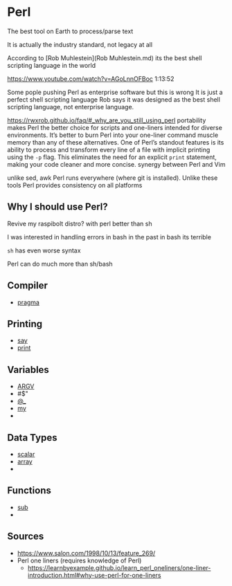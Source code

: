 # Perl

The best tool on Earth to process/parse text

It is actually the industry standard, not legacy at all

According to [Rob Muhlestein](Rob Muhlestein.md) its the best shell scripting language in the world

https://www.youtube.com/watch?v=AGoLnnOFBoc 1:13:52

Some pople pushing Perl as enterprise software but this is wrong
It is just a perfect shell scripting language
Rob says it was designed as the best shell scripting language, not enterprise language.

https://rwxrob.github.io/faq/#_why_are_you_still_using_perl
portability makes Perl the better choice for scripts and one-liners intended for diverse environments. It’s better to burn Perl into your one-liner command muscle memory than any of these alternatives.
One of Perl’s standout features is its ability to process and transform every line of a file with implicit printing using the `-p` flag. This eliminates the need for an explicit `print` statement, making your code cleaner and more concise. synergy between Perl and Vim
	 
unlike sed, awk Perl runs everywhere (where git is installed). Unlike these tools Perl provides consistency on all platforms

## Why	I should use Perl?

Revive my raspibolt distro? with perl better than sh

I was interested in handling errors in bash in the past in bash its terrible

`sh` has even worse syntax

Perl can do much more than sh/bash

## Compiler
- [pragma](pragma.md)

## Printing
- [say](say.md)
- [print](Resources/Perl/print.md)

## Variables
- [ARGV](ARGV.md)
- #$"
- [@_](@_.md)
- [my](my.md)
- 
## Data Types
- [scalar](scalar.md)
- [array](array.md)
- 
## Functions
- [sub](sub.md)
- 

## Sources
- https://www.salon.com/1998/10/13/feature_269/
- Perl one liners (requires knowledge of Perl)
	- https://learnbyexample.github.io/learn_perl_oneliners/one-liner-introduction.html#why-use-perl-for-one-liners
